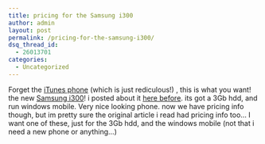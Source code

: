 ```yaml
---
title: pricing for the Samsung i300
author: admin
layout: post
permalink: /pricing-for-the-samsung-i300/
dsq_thread_id:
  - 26013701
categories:
  - Uncategorized
---
```

Forget the [iTunes phone][1] (which is just rediculous!) , this is what you want! the new [Samsung i300][2]! i posted about it [here before][3]. its got a 3Gb hdd, and run windows mobile. Very nice looking phone. now we have pricing info though, but im pretty sure the original article i read had pricing info too&#8230; I want one of these, just for the 3Gb hdd, and the windows mobile (not that i need a new phone or anything&#8230;)

 [1]: http://www.google.com/custom?hl=en&lr=&ie=ISO-8859-1&oe=ISO-8859-1&c2coff=1&client=pub-6435972961836580&cof=FORID%3A1%3BGL%3A1%3BBGC%3AFFFFFF%3BT%3A%23000000%3BLC%3A%230000ff%3BVLC%3A%23663399%3BALC%3A%230000ff%3BGALT%3A%23008000%3BGFNT%3A%230000ff%3BGIMP
 [2]: http://www.engadget.com/entry/1234000023058411/
 [3]: http://blog.lotas-smartman.net/archive/2005/08/27/11992.aspx